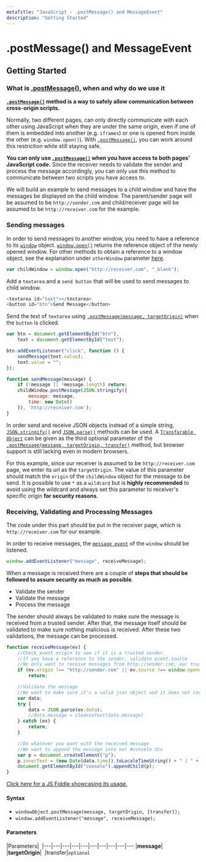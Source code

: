 ```yaml
---
metaTitle: "JavaScript - .postMessage() and MessageEvent"
description: "Getting Started"
---
```


# .postMessage() and MessageEvent



## Getting Started


### What is [.postMessage()](https://developer.mozilla.org/en-US/docs/Web/API/Window/postMessage), when and why do we use it

**[`.postMessage()`](https://developer.mozilla.org/en-US/docs/Web/API/Window/postMessage) method is a way to safely allow communication between cross-origin scripts.**

Normally, two different pages, can only directly communicate with each other using JavaScript when they are under the same origin, even if one of them is embedded into another (e.g. `iframes`) or one is opened from inside the other (e.g. `window.open()`). With [`.postMessage()`](https://developer.mozilla.org/en-US/docs/Web/API/Window/postMessage), you can work around this restriction while still staying safe.

**You can only use [`.postMessage()`](https://developer.mozilla.org/en-US/docs/Web/API/Window/postMessage) when you have access to both pages' JavaScript code.** Since the receiver needs to validate the sender and process the message accordingly, you can only use this method to communicate between two scripts you have access to.

We will build an example to send messages to a child window and have the messages be displayed on the child window. The parent/sender page will be assumed to be `http://sender.com` and child/receiver page will be assumed to be `http://receiver.com` for the example.

### Sending messages

In order to send messages to another window, you need to have a reference to its [`window`](https://developer.mozilla.org/en-US/docs/Web/API/Window) object. [`window.open()`](https://developer.mozilla.org/en-US/docs/Web/API/Window/open) returns the reference object of the newly opened window. For other methods to obtain a reference to a window object, see the explanation under `otherWindow` parameter [here](https://developer.mozilla.org/en-US/docs/Web/API/Window/postMessage#Syntax).

```js
var childWindow = window.open("http://receiver.com", "_blank");

```

Add a `textarea` and a `send button` that will be used to send messages to child window.

```js
<textarea id="text"></textarea>
<button id="btn">Send Message</button>

```

Send the text of `textarea` using [`.postMessage(message, targetOrigin)`](https://developer.mozilla.org/en-US/docs/Web/API/Window/postMessage) when the `button` is clicked.

```js
var btn = document.getElementById("btn"),
    text = document.getElementById("text");

btn.addEventListener("click", function () {
    sendMessage(text.value);
    text.value = "";
});

function sendMessage(message) {
    if (!message || !message.length) return;
    childWindow.postMessage(JSON.stringify({
        message: message,
        time: new Date()
    }), 'http://receiver.com');
}

```

In order send and receive JSON objects instead of a simple string, [`JSON.stringify()`](https://developer.mozilla.org/en/docs/Web/JavaScript/Reference/Global_Objects/JSON/stringify) and [`JSON.parse()`](https://developer.mozilla.org/en-US/docs/Web/JavaScript/Reference/Global_Objects/JSON/parse) methods can be used. A [`Transfarable Object`](https://developer.mozilla.org/en-US/docs/Web/API/Transferable) can be given as the third optional parameter of the [`.postMessage(message, targetOrigin, transfer)`](https://developer.mozilla.org/en-US/docs/Web/API/Window/postMessage) method, but browser support is still lacking even in modern browsers.

For this example, since our receiver is assumed to be `http://receiver.com` page, we enter its url as the `targetOrigin`. The value of this parameter should match the `origin` of the `childWindow` object for the message to be send. It is possible to use `*` as a `wildcard` but is **highly recommended** to avoid using the wildcard and always set this parameter to receiver's specific origin **for security reasons**.

### Receiving, Validating and Processing Messages

The code under this part should be put in the receiver page, which is `http://receiver.com` for our example.

In order to receive messages, the [`message event`](https://developer.mozilla.org/en-US/docs/Web/Events/message_webmessaging)  of the `window` should be listened.

```js
window.addEventListener("message", receiveMessage);

```

When a message is received there are a couple of **steps that should be followed to assure security as much as possible**.

- Validate the sender
- Validate the message
- Process the message

The sender should always be validated to make sure the message is received from a trusted sender. After that, the message itself should be validated to make sure nothing malicious is received. After these two validations, the message can be processed.

```js
function receiveMessage(ev) {
    //Check event.origin to see if it is a trusted sender.
    //If you have a reference to the sender, validate event.source
    //We only want to receive messages from http://sender.com, our trusted sender page.
    if (ev.origin !== "http://sender.com" || ev.source !== window.opener)
        return;

    //Validate the message
    //We want to make sure it's a valid json object and it does not contain anything malicious 
    var data;
    try {
        data = JSON.parse(ev.data);
        //data.message = cleanseText(data.message) 
    } catch (ex) {
        return;
    }

    //Do whatever you want with the received message
    //We want to append the message into our #console div
    var p = document.createElement("p");
    p.innerText = (new Date(data.time)).toLocaleTimeString() + " | " + data.message;
    document.getElementById("console").appendChild(p);
}

```

> 
[Click here for a JS Fiddle showcasing its usage.](https://jsfiddle.net/ozzan/6gjstodk/)




#### Syntax


- `windowObject.postMessage(message, targetOrigin, [transfer]);`
- `window.addEventListener("message", receiveMessage);`



#### Parameters


|Parameters| 
|---|---|---|---|---|---|---|---|---|---
|**message**| 
|**targetOrigin**| 
|transfer|`optional`

